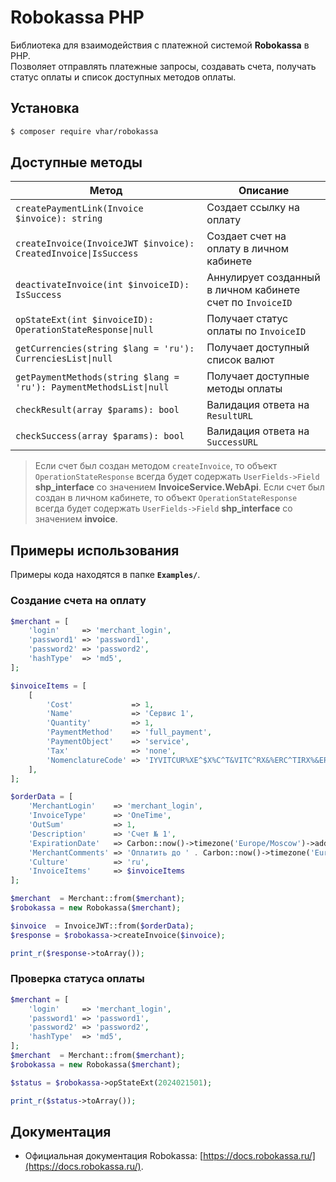 # Robokassa PHP

Библиотека для взаимодействия с платежной системой **Robokassa** в PHP.  
Позволяет отправлять платежные запросы, создавать счета, получать статус оплаты и список доступных методов оплаты.

## Установка

```bash
$ composer require vhar/robokassa
```

## Доступные методы
| Метод | Описание |
|--------|----------|
| `createPaymentLink(Invoice $invoice): string` | Создает ссылку на оплату |
| `createInvoice(InvoiceJWT $invoice): CreatedInvoice\|IsSuccess` | Создает счет на оплату в личном кабинете |
| `deactivateInvoice(int $invoiceID): IsSuccess` | Аннулирует созданный в личном кабинете счет  по `InvoiceID` |
| `opStateExt(int $invoiceID): OperationStateResponse\|null` | Получает статус оплаты по `InvoiceID` |
| `getCurrencies(string $lang = 'ru'): CurrenciesList\|null` | Получает доступный список валют |
| `getPaymentMethods(string $lang = 'ru'): PaymentMethodsList\|null` | Получает доступные методы оплаты |
| `checkResult(array $params): bool` | Валидация ответа на `ResultURL` |
| `checkSuccess(array $params): bool` | Валидация ответа на `SuccessURL` |

> Если счет был создан методом `createInvoice`, то объект `OperationStateResponse` всегда будет содержать `UserFields->Field` **shp_interface** со значением **InvoiceService.WebApi**.
> Если счет был создан в личном кабинете, то объект `OperationStateResponse` всегда будет содержать `UserFields->Field` **shp_interface** со значением **invoice**.

## Примеры использования
Примеры кода находятся в папке **`Examples/`**.

### Создание счета на оплату
```php
$merchant = [
    'login'     => 'merchant_login',
    'password1' => 'password1',
    'password2' => 'password2',
    'hashType'  => 'md5',
];

$invoiceItems = [
    [
        'Cost'             => 1,
        'Name'             => 'Сервис 1',
        'Quantity'         => 1,
        'PaymentMethod'    => 'full_payment',
        'PaymentObject'    => 'service',
        'Tax'              => 'none',
        'NomenclatureCode' => 'IYVITCUR%XE^$X%C^T&VITC^RX&%ERC^TIRX%&ERCUITRXE&ZX%R^CTIR^XUE%ZN1m9E+1¦?5O?6¦?168'
    ],
];

$orderData = [
    'MerchantLogin'    => 'merchant_login',
    'InvoiceType'      => 'OneTime',
    'OutSum'           => 1,
    'Description'      => 'Счет № 1',
    'ExpirationDate'   => Carbon::now()->timezone('Europe/Moscow')->addMinutes(5)->format("Y-m-d\\TH:i:s.u"),
    'MerchantComments' => 'Оплатить до ' . Carbon::now()->timezone('Europe/Moscow')->addMinutes(5)->format("Y-m-d H:i:s"),
    'Culture'          => 'ru',
    'InvoiceItems'     => $invoiceItems
];

$merchant  = Merchant::from($merchant);
$robokassa = new Robokassa($merchant);

$invoice  = InvoiceJWT::from($orderData);
$response = $robokassa->createInvoice($invoice);

print_r($response->toArray());
```

### Проверка статуса оплаты
```php
$merchant = [
    'login'     => 'merchant_login',
    'password1' => 'password1',
    'password2' => 'password2',
    'hashType'  => 'md5',
];
$merchant  = Merchant::from($merchant);
$robokassa = new Robokassa($merchant);

$status = $robokassa->opStateExt(2024021501);

print_r($status->toArray());
```

## Документация
- Официальная документация Robokassa: [https://docs.robokassa.ru/](https://docs.robokassa.ru/).
